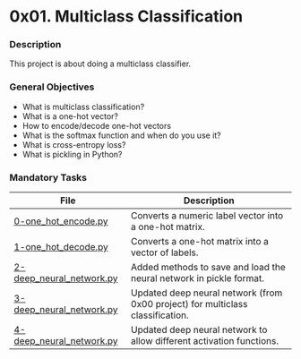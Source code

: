 # 0x01. Multiclass Classification

### Description

This project is about doing a multiclass classifier.

### General Objectives

* What is multiclass classification?
* What is a one-hot vector?
* How to encode/decode one-hot vectors
* What is the softmax function and when do you use it?
* What is cross-entropy loss?
* What is pickling in Python?

### Mandatory Tasks

| File | Description |
| ------ | ------ |
| [0-one_hot_encode.py](0-one_hot_encode.py) | Converts a numeric label vector into a one-hot matrix. |
| [1-one_hot_decode.py](1-one_hot_decode.py) | Converts a one-hot matrix into a vector of labels. |
| [2-deep_neural_network.py](2-deep_neural_network.py) | Added methods to save and load the neural network in pickle format. |
| [3-deep_neural_network.py](3-deep_neural_network.py) | Updated deep neural network (from 0x00 project) for multiclass classification. |
| [4-deep_neural_network.py](4-deep_neural_network.py) | Updated deep neural network to allow different activation functions. |
